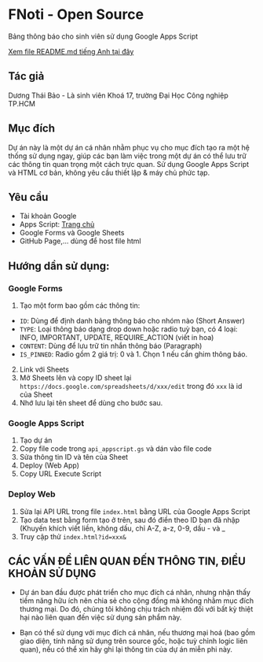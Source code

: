 # FNoti - Open Source
Bảng thông báo cho sinh viên sử dụng Google Apps Script

[Xem file README.md tiếng Anh tại đây](README.md)

## Tác giả
Dương Thái Bảo - Là sinh viên Khoá 17, trường Đại Học Công nghiệp TP.HCM

## Mục đích
Dự án này là một dự án cá nhân nhằm phục vụ cho mục đích tạo ra một hệ thống sử dụng ngay, giúp các bạn làm việc trong một dự án có thể lưu trữ các thông tin quan trọng một cách trực quan. Sử dụng Google Apps Script và HTML cơ bản, không yêu cầu thiết lập & máy chủ phức tạp.

## Yêu cầu
* Tài khoản Google
* Apps Script: [Trang chủ](https://script.google.com/home/)
* Google Forms và Google Sheets
* GitHub Page,... dùng để host file html

## Hướng dần sử dụng:

### Google Forms
1. Tạo một form bao gồm các thông tin:
 * `ID`: Dùng để định danh bảng thông báo cho nhóm nào (Short Answer)
 * `TYPE`: Loại thông báo dạng drop down hoặc radio tuỳ bạn, có 4 loại: INFO, IMPORTANT, UPDATE, REQUIRE_ACTION (viết in hoa)
 * `CONTENT`: Dùng để lưu trữ tin nhắn thông báo (Paragraph)
 * `IS_PINNED`: Radio gồm 2 giá trị: 0 và 1. Chọn 1 nếu cần ghim thông báo.
2. Link với Sheets
3. Mở Sheets lên và copy ID sheet lại 
`https://docs.google.com/spreadsheets/d/xxx/edit` trong đó `xxx` là id của Sheet
4. Nhớ lưu lại tên sheet để dùng cho bước sau.

### Google Apps Script
1. Tạo dự án
2. Copy file code trong `api_appscript.gs` và dán vào file code
3. Sửa thông tin ID và tên của Sheet
3. Deploy (Web App)
4. Copy URL Execute Script

### Deploy Web
1. Sửa lại API URL trong file `index.html` bằng URL của Google Apps Script
2. Tạo data test bằng form tạo ở trên, sau đó điền theo ID bạn đã nhập (Khuyến khích viết liền, không dấu, chỉ A-Z, a-z, 0-9, dấu - và _
3. Truy cập thử
`index.html?id=xxx&`


## CÁC VẤN ĐỀ LIÊN QUAN ĐẾN THÔNG TIN, ĐIỀU KHOẢN SỬ DỤNG
  * Dự án ban đầu được phát triển cho mục đích cá nhân, nhưng nhận thấy tiềm năng hữu ích nên chia sẻ cho cộng đồng mà không nhằm mục đích thương mại. Do đó, chúng tôi không chịu trách nhiệm đối với bất kỳ thiệt hại nào liên quan đến việc sử dụng sản phẩm này.

  * Bạn có thể sử dụng với mục đích cá nhân, nếu thương mại hoá (bao gồm giao diện, tính năng sử dụng trên source gốc, hoặc tuỳ chỉnh logic liên quan), nếu có thể xin hãy ghi lại thông tin của dự án miễn phi này.
